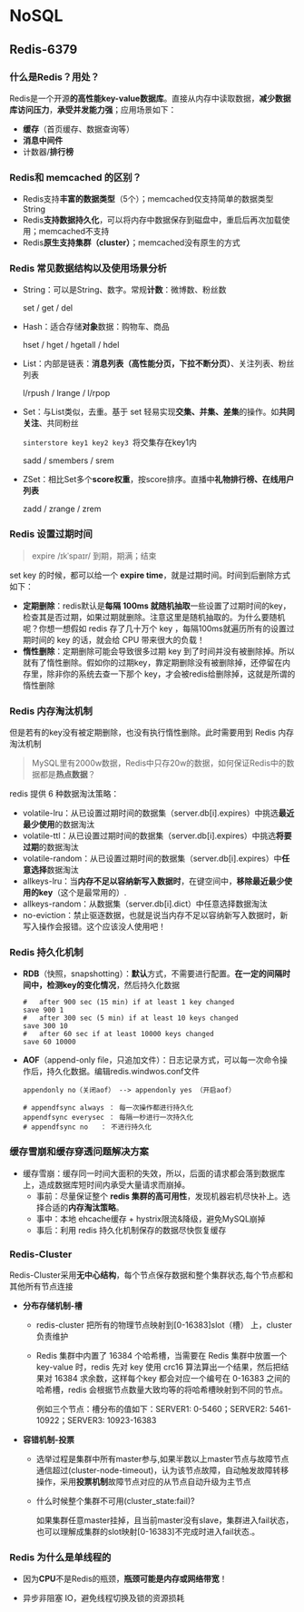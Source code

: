 # NoSQL

## Redis-6379

### 什么是Redis？用处？

Redis是一个开源**的高性能key-value数据库**。直接从内存中读取数据，**减少数据库访问压力**，**承受并发能力强**；应用场景如下：

- **缓存**（首页缓存、数据查询等）
- **消息中间件**
- 计数器/**排行榜**



### Redis和 memcached 的区别？

- Redis支持**丰富的数据类型**（5个）；memcached仅支持简单的数据类型String
- Redis**支持数据持久化**，可以将内存中数据保存到磁盘中，重启后再次加载使用；memcached不支持
- Redis**原生支持集群（cluster）**；memcached没有原生的方式



### Redis 常见数据结构以及使用场景分析

- String：可以是String、数字。常规**计数**：微博数、粉丝数

  set / get / del

- Hash：适合存储**对象**数据：购物车、商品

  hset / hget / hgetall / hdel

- List：内部是链表：**消息列表（高性能分页，下拉不断分页）**、关注列表、粉丝列表

  l/rpush / lrange / l/rpop

- Set：与List类似，去重。基于 set 轻易实现**交集、并集、差集**的操作。如**共同关注**、共同粉丝

  `sinterstore key1 key2 key3 `将交集存在key1内

  sadd / smembers / srem

- ZSet：相比Set多个**score权重**，按score排序。直播中**礼物排行榜、在线用户列表**

  zadd / zrange / zrem



### Redis 设置过期时间

> expire  /ɪkˈspaɪr/ 到期，期满；结束

set key 的时候，都可以给一个 **expire time**，就是过期时间。时间到后删除方式如下：

- **定期删除**：redis默认是**每隔 100ms 就随机抽取**一些设置了过期时间的key，检查其是否过期，如果过期就删除。注意这里是随机抽取的。为什么要随机呢？你想一想假如 redis 存了几十万个 key ，每隔100ms就遍历所有的设置过期时间的 key 的话，就会给 CPU 带来很大的负载！
- **惰性删除**：定期删除可能会导致很多过期 key 到了时间并没有被删除掉。所以就有了惰性删除。假如你的过期key，靠定期删除没有被删除掉，还停留在内存里，除非你的系统去查一下那个 key，才会被redis给删除掉，这就是所谓的惰性删除



### Redis 内存淘汰机制

但是若有的key没有被定期删除，也没有执行惰性删除。此时需要用到 Redis 内存淘汰机制

> MySQL里有2000w数据，Redis中只存20w的数据，如何保证Redis中的数据都是**热点数据**？

redis 提供 6 种数据淘汰策略：

- volatile-lru：从已设置过期时间的数据集（server.db[i].expires）中挑选**最近最少使用**的数据淘汰
- volatile-ttl：从已设置过期时间的数据集（server.db[i].expires）中挑选**将要过期**的数据淘汰
- volatile-random：从已设置过期时间的数据集（server.db[i].expires）中**任意选择**数据淘汰
- allkeys-lru：当**内存不足以容纳新写入数据时**，在键空间中，**移除最近最少使用的key**（这个是最常用的）.
- allkeys-random：从数据集（server.db[i].dict）中任意选择数据淘汰
- no-eviction：禁止驱逐数据，也就是说当内存不足以容纳新写入数据时，新写入操作会报错。这个应该没人使用吧！



### Redis 持久化机制

- **RDB**（快照，snapshotting）：**默认**方式，不需要进行配置。**在一定的间隔时间中，检测key的变化情况**，然后持久化数据

  ```nginx
  #   after 900 sec (15 min) if at least 1 key changed
  save 900 1
  #   after 300 sec (5 min) if at least 10 keys changed
  save 300 10
  #   after 60 sec if at least 10000 keys changed
  save 60 10000
  ```

- **AOF**（append-only ﬁle，只追加文件）：日志记录方式，可以每一次命令操作后，持久化数据。编辑redis.windwos.conf文件

  ```nginx
  appendonly no（关闭aof） --> appendonly yes （开启aof）
  
  # appendfsync always ： 每一次操作都进行持久化
  appendfsync everysec ： 每隔一秒进行一次持久化
  # appendfsync no	 ： 不进行持久化
  ```



### 缓存雪崩和缓存穿透问题解决方案

- 缓存雪崩：缓存同一时间大面积的失效，所以，后面的请求都会落到数据库上，造成数据库短时间内承受大量请求而崩掉。
  - 事前：尽量保证整个 **redis 集群的高可用性**，发现机器宕机尽快补上。选择合适的**内存淘汰策略**。
  - 事中：本地 ehcache缓存 + hystrix限流&降级，避免MySQL崩掉
  - 事后：利用 redis 持久化机制保存的数据尽快恢复缓存



### Redis-Cluster

Redis-Cluster采用**无中心结构**，每个节点保存数据和整个集群状态,每个节点都和其他所有节点连接

* **分布存储机制-槽**

  * redis-cluster 把所有的物理节点映射到[0-16383]slot（槽） 上，cluster 负责维护

  * Redis 集群中内置了 16384 个哈希槽，当需要在 Redis 集群中放置一个 key-value 时，redis 先对 key 使用 crc16 算法算出一个结果，然后把结果对 16384 求余数，这样每个key 都会对应一个编号在 0-16383 之间的哈希槽，redis 会根据节点数量大致均等的将哈希槽映射到不同的节点。

    例如三个节点：槽分布的值如下：SERVER1:  0-5460；SERVER2:  5461-10922；SERVER3:  10923-16383

* **容错机制-投票**

  * 选举过程是集群中所有master参与,如果半数以上master节点与故障节点通信超过(cluster-node-timeout)，认为该节点故障，自动触发故障转移操作，采用**投票机制**故障节点对应的从节点自动升级为主节点

  * 什么时候整个集群不可用(cluster_state:fail)? 

    如果集群任意master挂掉，且当前master没有slave，集群进入fail状态，也可以理解成集群的slot映射[0-16383]不完成时进入fail状态.。



### Redis 为什么是单线程的

* 因为**CPU**不是Redis的瓶颈，**瓶颈可能是内存或网络带宽**！

* 异步非阻塞 IO，避免线程切换及锁的资源损耗



